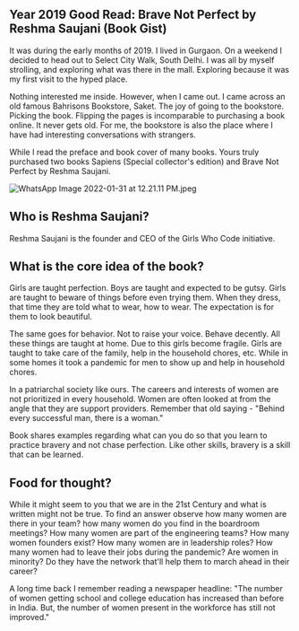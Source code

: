 ## Year 2019 Good Read: Brave Not Perfect by Reshma Saujani (Book Gist)

It was during the early months of 2019. I lived in Gurgaon. On a weekend I decided to head out to Select City Walk, South Delhi. I was all by myself strolling, and exploring what was there in the mall. Exploring because it was my first visit to the hyped place.

Nothing interested me inside. However, when I came out. I came across an old famous Bahrisons Bookstore, Saket. The joy of going to the bookstore. Picking the book. Flipping the pages is incomparable to purchasing a book online. It never gets old. For me, the bookstore is also the place where I have had interesting conversations with strangers. 

While I read the preface and book cover of many books. Yours truly purchased two books Sapiens (Special collector's edition) and Brave Not Perfect by Reshma Saujani.



![WhatsApp Image 2022-01-31 at 12.21.11 PM.jpeg](https://cdn.hashnode.com/res/hashnode/image/upload/v1643612082670/8Evj7Bpis.jpeg)

## Who is Reshma Saujani?
Reshma Saujani is the founder and CEO of the Girls Who Code initiative.

## What is the core idea of the book? 
Girls are taught perfection. Boys are taught and expected to be gutsy. Girls are taught to beware of things before even trying them. When they dress, that time they are told what to wear, how to wear. The expectation is for them to look beautiful.

The same goes for behavior. Not to raise your voice. Behave decently. All these things are taught at home. Due to this girls become fragile. Girls are taught to take care of the family, help in the household chores, etc. While in some homes it took a pandemic for men to show up and help in household chores. 

In a patriarchal society like ours. The careers and interests of women are not prioritized in every household. Women are often looked at from the angle that they are support providers. Remember that old saying - "Behind every successful man, there is a woman."

Book shares examples regarding what can you do so that you learn to practice bravery and not chase perfection. Like other skills, bravery is a skill that can be learned. 

## Food for thought?

While it might seem to you that we are in the 21st Century and what is written might not be true. To find an answer observe how many women are there in your team?
how many women do you find in the boardroom meetings? How many women are part of the engineering teams? How many women founders exist? How many women are in leadership roles? How many women had to leave their jobs during the pandemic? Are women in minority? Do they have the network that'll help them to march ahead in their career?

A long time back I remember reading a newspaper headline: "The number of women getting school and college education has increased than before in India. But, the number of women present in the workforce has still not improved." 
